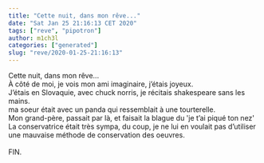 ```yaml
---
title: "Cette nuit, dans mon rêve..."
date: "Sat Jan 25 21:16:13 CET 2020"
tags: ["reve", "pipotron"]
author: m1ch3l
categories: ["generated"]
slug: "reve/2020-01-25-21:16:13"
---
```


Cette nuit, dans mon rêve...<br>
À côté de moi, je vois mon ami imaginaire, j’étais joyeux.<br>
J’étais en Slovaquie, avec chuck norris, je récitais shakespeare sans les mains.<br>
ma soeur était avec un panda qui ressemblait à une tourterelle.<br>
Mon grand-père, passait par là, et faisait la blague du 'je t’ai piqué ton nez'<br>
La conservatrice était très sympa, du coup, je ne lui en voulait pas d’utiliser une mauvaise méthode de conservation des oeuvres.<br>
<br>
FIN.<br>
<br>

